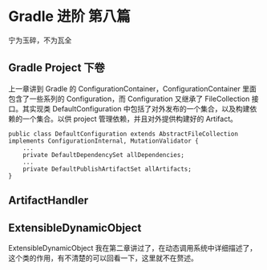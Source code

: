 # Gradle 进阶 第八篇

宁为玉碎，不为瓦全

## Gradle Project 下卷
上一章讲到 Gradle 的 ConfigurationContainer，ConfigurationContainer 里面包含了一些系列的 Configuration，而 Configuration 又继承了 FileCollection 接口。其实现类 DefaultConfiguration 中包括了对外发布的一个集合，以及构建依赖的一个集合。以供 project 管理依赖，并且对外提供构建好的 Artifact。
~~~
public class DefaultConfiguration extends AbstractFileCollection implements ConfigurationInternal, MutationValidator {
    ...
    private DefaultDependencySet allDependencies;
    ...
    private DefaultPublishArtifactSet allArtifacts;
}
~~~

## ArtifactHandler

## ExtensibleDynamicObject
ExtensibleDynamicObject 我在第二章讲过了，在动态调用系统中详细描述了，这个类的作用，有不清楚的可以回看一下，这里就不在赘述。

